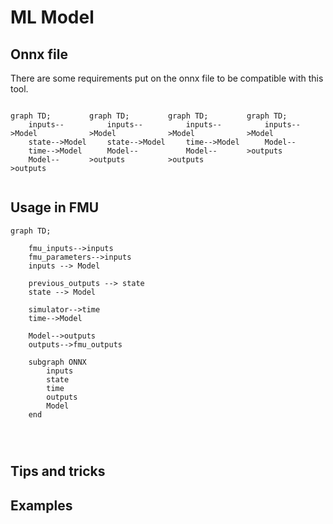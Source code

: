 # ML Model

## Onnx file

There are some requirements put on the onnx file to be compatible with this tool.
<div style="display: flex; width: 100%; justify-content: space-between">

<div style="width: 25%">

```mermaid
graph TD;
    inputs-->Model
    state-->Model
    time-->Model
    Model-->outputs
```

</div>

<div style="width: 25%">

```mermaid
graph TD;
    inputs-->Model
    state-->Model
    Model-->outputs
```

</div>

<div style="width: 25%">

```mermaid
graph TD;
    inputs-->Model
    time-->Model
    Model-->outputs
```
</div>

<div style="width: 25%">

```mermaid
graph TD;
    inputs-->Model
    Model-->outputs
```

</div>


</div>






## Usage in FMU
```mermaid
graph TD;

    fmu_inputs-->inputs
    fmu_parameters-->inputs
    inputs --> Model

    previous_outputs --> state
    state --> Model
    
    simulator-->time
    time-->Model
   
    Model-->outputs
    outputs-->fmu_outputs

    subgraph ONNX
        inputs
        state
        time
        outputs
        Model
    end


    
```


## Tips and tricks



## Examples